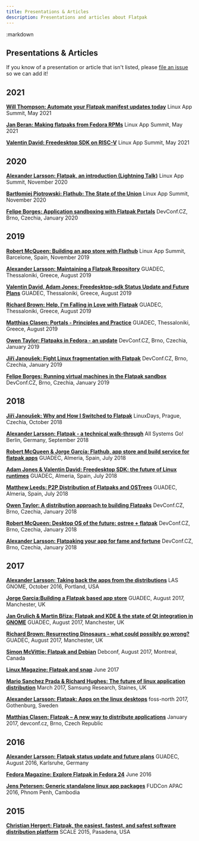 ```yaml
---
title: Presentations & Articles
description: Presentations and articles about Flatpak
---
```

<section class=""><div class="container"><div class="row"><div class="col-lg-10 col-lg-offset-1">
:markdown

  # Presentations & Articles

  <ul id="toc" data-toc data-toc-headings="h3"></ul>

  If you know of a presentation or article that isn't listed, please [file an issue](https://github.com/flatpak/flatpak.github.io/issues/new) so we can add it!

  ## 2021

  [**Will Thompson: Automate your Flatpak manifest updates today**](https://www.youtube.com/watch?v=c_dG_ngnJk4)
  Linux App Summit, May 2021

  [**Jan Beran: Making flatpaks from Fedora RPMs**](https://www.youtube.com/watch?v=IuxHidCdbPo)
  Linux App Summit, May 2021

  [**Valentin David: Freedesktop SDK on RISC-V**](https://www.youtube.com/watch?v=INTbqkck258)
  Linux App Summit, May 2021

  ## 2020

  [**Alexander Larsson: Flatpak, an introduction (Lightning Talk)**](https://www.youtube.com/watch?v=0yeXTounX3E)
  Linux App Summit, November 2020

  [**Bartłomiej Piotrowski: Flathub: The State of the Union**](https://www.youtube.com/watch?v=IqHEx-Lug8k)
  Linux App Summit, November 2020

  [**Felipe Borges: Application sandboxing with Flatpak Portals**](https://www.youtube.com/watch?v=3rCIEzfZw1I)
  DevConf.CZ, Brno, Czechia, January 2020

  ## 2019

  [**Robert McQueen: Building an app store with Flathub**](https://www.youtube.com/watch?v=ZGAfYP3OiAI)
  Linux App Summit, Barcelone, Spain, November 2019

  [**Alexander Larsson: Maintaining a Flatpak Repository**](https://www.youtube.com/watch?v=q-_fKWby0ds&list=PLkmRdYgttscEuv9v2-H9P5FBj8-td_Nri&index=24)
  GUADEC, Thessaloniki, Greece, August 2019

  [**Valentin David, Adam Jones: Freedesktop-sdk Status Update and Future Plans**](https://www.youtube.com/watch?v=ky-inEefWpE&list=PLkmRdYgttscEuv9v2-H9P5FBj8-td_Nri&index=20)
  GUADEC, Thessaloniki, Greece, August 2019

  [**Richard Brown: Help, I'm Falling in Love with Flatpak**](https://www.youtube.com/watch?v=7p4y9Meyy0M&list=PLkmRdYgttscEuv9v2-H9P5FBj8-td_Nri&index=12)
  GUADEC, Thessaloniki, Greece, August 2019

  [**Matthias Clasen: Portals - Principles and Practice**](https://www.youtube.com/watch?v=bIzJyp8sb70&list=PLkmRdYgttscEuv9v2-H9P5FBj8-td_Nri&index=9)
  GUADEC, Thessaloniki, Greece, August 2019

  [**Owen Taylor: Flatpaks in Fedora - an update**](https://www.youtube.com/watch?v=mpCXK6PqvDk)
  DevConf.CZ, Brno, Czechia, January 2019

  [**Jiří Janoušek: Fight Linux fragmentation with Flatpak**](https://www.youtube.com/watch?v=_ZmgdnhvjvM)
  DevConf.CZ, Brno, Czechia, January 2019

  [**Felipe Borges: Running virtual machines in the Flatpak sandbox**](https://www.youtube.com/watch?v=EdrSJMKikUM)
  DevConf.CZ, Brno, Czechia, January 2019

  ## 2018

  [**Jiří Janoušek: Why and How I Switched to Flatpak**](https://www.youtube.com/watch?v=OuySHov0gdA)
  LinuxDays, Prague, Czechia, October 2018

  [**Alexander Larsson: Flatpak - a technical walk-through**](https://people.gnome.org/~alexl/presentations/all-systems-go-2018.pdf)
  All Systems Go! Berlin, Germany, September 2018

  [**Robert McQueen & Jorge García: Flathub, app store and build service for flatpak apps**](https://www.youtube.com/watch?v=Hga20qlyknw)
  GUADEC, Almeria, Spain, July 2018

  [**Adam Jones & Valentin David: Freedesktop SDK: the future of Linux runtimes**](https://www.youtube.com/watch?v=rhEzTQg_LEk)
  GUADEC, Almeria, Spain, July 2018

  [**Matthew Leeds: P2P Distribution of Flatpaks and OSTrees**](https://www.youtube.com/watch?v=SIPOfPv1z1s)
  GUADEC, Almeria, Spain, July 2018

  [**Owen Taylor: A distribution approach to building Flatpaks**](https://www.youtube.com/watch?v=EbvxZa2Blgs)
  DevConf.CZ, Brno, Czechia, January 2018

  [**Robert McQueen: Desktop OS of the future: ostree + flatpak**](https://www.youtube.com/watch?v=FcykFHJEDUU)
  DevConf.CZ, Brno, Czechia, January 2018

  [**Alexander Larsson: Flatpaking your app for fame and fortune**](https://www.youtube.com/watch?v=SBWGwwrGR8M)
  DevConf.CZ, Brno, Czechia, January 2018

  ## 2017

  [**Alexander Larsson: Taking back the apps from the distributions**](https://www.youtube.com/watch?v=IUA38lvb_tM)
  LAS GNOME, October 2016, Portland, USA

  [**Jorge Garcia:Building a Flatpak based app store**](https://www.youtube.com/watch?v=MFue217zmyk)
  GUADEC, August 2017, Manchester, UK

  [**Jan Grulich & Martin Bříza: Flatpak and KDE & the state of Qt integration in GNOME**](https://www.youtube.com/watch?v=U8zlbXYTN2U)
  GUADEC, August 2017, Manchester, UK

  [**Richard Brown: Resurrecting Dinosaurs - what could possibly go wrong?**](https://www.youtube.com/watch?v=RPblTKt4Klo)
  GUADEC, August 2017, Manchester, UK

  [**Simon McVittie: Flatpak and Debian**](https://www.collabora.com/news-and-blog/blog/2017/08/17/debconf-17-flatpak-and-debian/)
  Debconf, August 2017, Montreal, Canada

  [**Linux Magazine: Flatpak and snap**](http://www.linux-magazine.com/Online/Features/Universal-Package-Formats-and-How-They-Differ)
  June 2017

  [**Mario Sanchez Prada & Richard Hughes: The future of linux application distribution**](https://speakerdeck.com/mariospr/the-future-of-linux-application-distribution-ostree-flatpak-and-gnome-software)
  March 2017, Samsung Research, Staines, UK

  [**Alexander Larsson: Flatpak: Apps on the linux desktops**](https://www.youtube.com/watch?v=xIjxNtIwcBA)
  foss-north 2017, Gothenburg, Sweden

  [**Matthias Clasen: Flatpak – A new way to distribute applications**](https://mclasen.fedorapeople.org/devconf-flatpak.pdf)
  January 2017, devconf.cz, Brno, Czech Republic

  ## 2016

  [**Alexander Larsson: Flatpak status update and future plans**](https://www.youtube.com/watch?v=G1OFcNQ5Fw8)
  GUADEC, August 2016, Karlsruhe, Germany

  [**Fedora Magazine: Explore Flatpak in Fedora 24**](https://fedoramagazine.org/explore-flatpak-fedora-24/)
  June 2016

  [**Jens Petersen: Generic standalone linux app packages**](https://www.slideshare.net/JensPetersen2/flatpak-introdiction)
  FUDCon APAC 2016, Phnom Penh, Cambodia

  ## 2015

  [**Christian Hergert: Flatpak, the easiest, fastest, and safest software distribution platform**](https://www.socallinuxexpo.org/scale/15x/presentations/flatpak-easiest-fastest-and-safest-software-distribution-platform)
  SCALE 2015, Pasadena, USA

</div></div></div></section>

